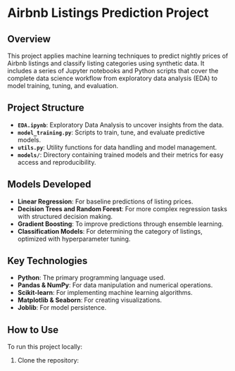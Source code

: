 # Airbnb Listings Prediction Project

## Overview
This project applies machine learning techniques to predict nightly prices of Airbnb listings and classify listing categories using synthetic data. It includes a series of Jupyter notebooks and Python scripts that cover the complete data science workflow from exploratory data analysis (EDA) to model training, tuning, and evaluation.

## Project Structure
- **`EDA.ipynb`**: Exploratory Data Analysis to uncover insights from the data.
- **`model_training.py`**: Scripts to train, tune, and evaluate predictive models.
- **`utils.py`**: Utility functions for data handling and model management.
- **`models/`**: Directory containing trained models and their metrics for easy access and reproducibility.

## Models Developed
- **Linear Regression**: For baseline predictions of listing prices.
- **Decision Trees and Random Forest**: For more complex regression tasks with structured decision making.
- **Gradient Boosting**: To improve predictions through ensemble learning.
- **Classification Models**: For determining the category of listings, optimized with hyperparameter tuning.

## Key Technologies
- **Python**: The primary programming language used.
- **Pandas & NumPy**: For data manipulation and numerical operations.
- **Scikit-learn**: For implementing machine learning algorithms.
- **Matplotlib & Seaborn**: For creating visualizations.
- **Joblib**: For model persistence.

## How to Use
To run this project locally:
1. Clone the repository:

